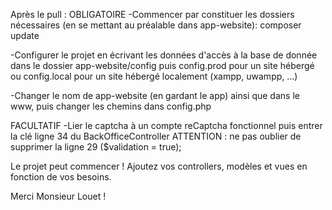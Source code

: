 Après le pull :
OBLIGATOIRE
-Commencer par constituer les dossiers nécessaires (en se mettant au préalable dans app-website): 
composer update

-Configurer le projet en écrivant les données d'accès à la base de donnée dans le dossier app-website/config puis config.prod pour un site hébergé ou config.local pour un site hébergé localement (xampp, uwampp, ...)

-Changer le nom de app-website (en gardant le app) ainsi que dans le www, puis changer les chemins dans config.php

FACULTATIF
-Lier le captcha à un compte reCaptcha fonctionnel puis entrer la clé ligne 34 du BackOfficeController
ATTENTION : ne pas oublier de supprimer la ligne 29 ($validation = true);

Le projet peut commencer !
Ajoutez vos controllers, modèles et vues en fonction de vos besoins.

Merci Monsieur Louet !
